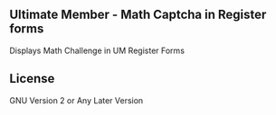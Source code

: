 ## Ultimate Member - Math Captcha in Register forms

Displays Math Challenge in UM Register Forms

## License

GNU Version 2 or Any Later Version
